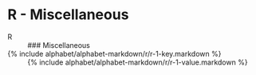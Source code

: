 <div data-role="collapsible" data-inset="false">
	<h1>R - Miscellaneous</h1>

<dl>

<dt class="alphabet-table-key-two">
<div markdown="1">
R
</div>
</dt>
<dd class="alphabet-table-value">
<div markdown="1">
### Miscellaneous
</div>
</dd>

<dt>	
<div markdown="1">
{% include alphabet/alphabet-markdown/r/r-1-key.markdown %}
</div>
</dt>
<dd>
<div markdown="1">
{% include alphabet/alphabet-markdown/r/r-1-value.markdown %}
</div>
</dd>



</dl>

</div>
